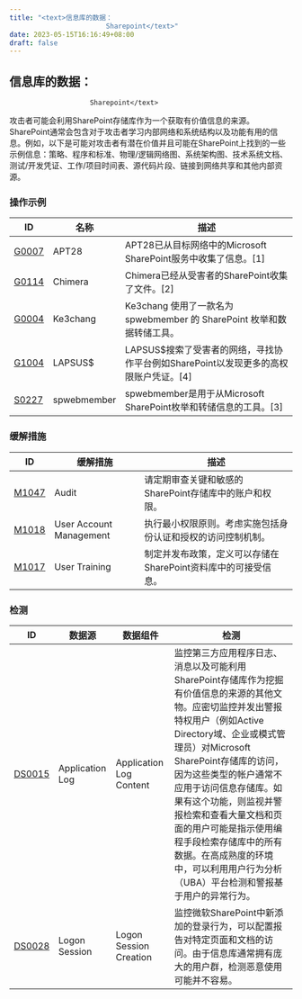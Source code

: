 ```yaml
---
title: "<text>信息库的数据：
                        Sharepoint</text>"
date: 2023-05-15T16:16:49+08:00
draft: false
---
```

## <text>信息库的数据：
                        Sharepoint</text>
攻击者可能会利用SharePoint存储库作为一个获取有价值信息的来源。SharePoint通常会包含对于攻击者学习内部网络和系统结构以及功能有用的信息。例如，以下是可能对攻击者有潜在价值并且可能在SharePoint上找到的一些示例信息：策略、程序和标准、物理/逻辑网络图、系统架构图、技术系统文档、测试/开发凭证、工作/项目时间表、源代码片段、链接到网络共享和其他内部资源。
### 操作示例

|ID|名称|描述|
|----|----|----|
|[G0007]()|APT28|APT28已从目标网络中的Microsoft SharePoint服务中收集了信息。[1]|
|[G0114]()|Chimera|Chimera已经从受害者的SharePoint收集了文件。[2]|
|[G0004]()|Ke3chang|Ke3chang 使用了一款名为 spwebmember 的 SharePoint 枚举和数据转储工具。|
|[G1004]()|LAPSUS$|LAPSUS$搜索了受害者的网络，寻找协作平台例如SharePoint以发现更多的高权限账户凭证。[4]|
|[S0227]()|spwebmember|spwebmember是用于从Microsoft SharePoint枚举和转储信息的工具。[3]|

### 缓解措施

|  ID   | 缓解措施  | 描述|
|  ----  | ----  |----|
|[M1047]()|Audit|请定期审查关键和敏感的SharePoint存储库中的账户和权限。|
|[M1018]()|User Account Management|执行最小权限原则。考虑实施包括身份认证和授权的访问控制机制。|
|[M1017]()|User Training|制定并发布政策，定义可以存储在SharePoint资料库中的可接受信息。|

### 检测

|  ID   | 数据源  | 数据组件|检测|
|  ----  | ----  |----|----|
|[DS0015]()|Application Log|Application Log Content|监控第三方应用程序日志、消息以及可能利用SharePoint存储库作为挖掘有价值信息的来源的其他文物。应密切监控并发出警报特权用户（例如Active Directory域、企业或模式管理员）对Microsoft SharePoint存储库的访问，因为这些类型的帐户通常不应用于访问信息存储库。如果有这个功能，则监视并警报检索和查看大量文档和页面的用户可能是指示使用编程手段检索存储库中的所有数据。在高成熟度的环境中，可以利用用户行为分析（UBA）平台检测和警报基于用户的异常行为。|
|[DS0028]()|Logon Session|Logon Session Creation|监控微软SharePoint中新添加的登录行为，可以配置报告对特定页面和文档的访问。由于信息库通常拥有庞大的用户群，检测恶意使用可能并不容易。|

